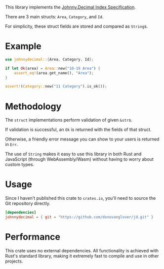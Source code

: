 This library implements the [Johnny.Decimal Index Specification].

There are 3 main structs: `Area`, `Category`, and `Id`.

For simplicity, these struct fields are stored and compared as `String`s.

# Example

```rust
use johnnydecimal::{Area, Category, Id};

if let Ok(area) = Area::new("10-19 Area") {
    assert_eq!(area.get_name(), "Area");
}

assert!(Category::new("11 Category").is_ok());
```

# Methodology

The `struct` implementations perform validation of given `&str`s.

If validation is successful, an `Ok` is returned with the fields of that struct.

Otherwise, a friendly error message you can show to your users is returned in `Err`.

The use of `String` makes it easy to use this library in both Rust and JavaScript (through
WebAssembly/Wasm) without having to worry about custom types.

# Usage

Since I haven't published this crate to `crates.io`, you'll need to source the Git repository
directly.

```toml
[dependencies]
johnnydecimal = { git = "https://github.com/donovanglover/jd.git" }
```

# Performance

This crate uses no external dependencies. All functionality is achieved with Rust's standard
library, making it extremely fast to compile and use in other projects.

[Johnny.Decimal Index Specification]: https://github.com/johnnydecimal/jdcm.al__index-spec

